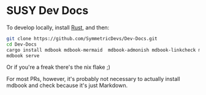 # SUSY Dev Docs

To develop locally, install [Rust](https://www.rust-lang.org/tools/install), and then:

```sh
git clone https://github.com/SymmetricDevs/Dev-Docs.git
cd Dev-Docs
cargo install mdbook mdbook-mermaid  mdbook-admonish mdbook-linkcheck mdbook-emojicodes
mdbook serve
```

Or if you're a freak there's the nix flake ;)

For most PRs, however, it's probably not necessary to actually install mdbook and check because it's just Markdown.
